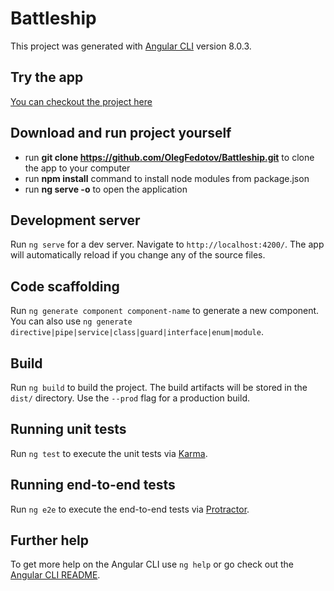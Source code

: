 # Battleship

This project was generated with [Angular CLI](https://github.com/angular/angular-cli) version 8.0.3.

## Try the app 

[You can checkout the project here](https://olegfedotov.github.io/Battleship/)

## Download and run project yourself

- run **git clone https://github.com/OlegFedotov/Battleship.git** to clone the app to your computer
- run **npm install** command to install node modules from package.json
- run **ng serve -o** to open the application

## Development server

Run `ng serve` for a dev server. Navigate to `http://localhost:4200/`. The app will automatically reload if you change any of the source files.

## Code scaffolding

Run `ng generate component component-name` to generate a new component. You can also use `ng generate directive|pipe|service|class|guard|interface|enum|module`.

## Build

Run `ng build` to build the project. The build artifacts will be stored in the `dist/` directory. Use the `--prod` flag for a production build.

## Running unit tests

Run `ng test` to execute the unit tests via [Karma](https://karma-runner.github.io).

## Running end-to-end tests

Run `ng e2e` to execute the end-to-end tests via [Protractor](http://www.protractortest.org/).

## Further help

To get more help on the Angular CLI use `ng help` or go check out the [Angular CLI README](https://github.com/angular/angular-cli/blob/master/README.md).
